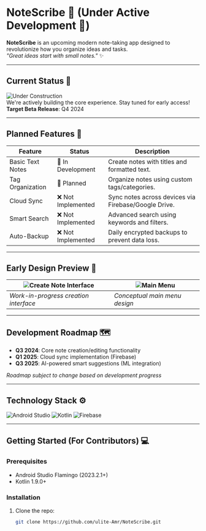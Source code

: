 # NoteScribe 📝 (Under Active Development 🚧)

**NoteScribe** is an upcoming modern note-taking app designed to revolutionize how you organize ideas and tasks.  
*"Great ideas start with small notes."* ✨

---

## Current Status 🔨
![Under Construction](https://img.shields.io/badge/Status-Under%20Development-orange)  
We're actively building the core experience. Stay tuned for early access!  
**Target Beta Release**: Q4 2024

---

## Planned Features 🚀

| Feature                     | Status               | Description                                                                 |
|-----------------------------|----------------------|-----------------------------------------------------------------------------|
| Basic Text Notes            | 🚧 In Development    | Create notes with titles and formatted text.                                |
| Tag Organization            | 📅 Planned           | Organize notes using custom tags/categories.                                |
| Cloud Sync                  | ❌ Not Implemented   | Sync notes across devices via Firebase/Google Drive.                        |
| Smart Search                | ❌ Not Implemented   | Advanced search using keywords and filters.                                 |
| Auto-Backup                 | ❌ Not Implemented   | Daily encrypted backups to prevent data loss.                               |

---

## Early Design Preview 🎨
| ![Create Note Interface](screenshots/draft_1.png) | ![Main Menu](screenshots/draft_2.png) |
|---------------------------------------------------|---------------------------------------|
| *Work-in-progress creation interface*             | *Conceptual main menu design*         |

---

## Development Roadmap 🗺️
- **Q3 2024**: Core note creation/editing functionality
- **Q1 2025**: Cloud sync implementation (Firebase)
- **Q3 2025**: AI-powered smart suggestions (ML integration)

*Roadmap subject to change based on development progress*

---

## Technology Stack ⚙️
![Android Studio](https://img.shields.io/badge/Android%20Studio-3DDC84?logo=android-studio&logoColor=white)
![Kotlin](https://img.shields.io/badge/Kotlin-7F52FF?logo=kotlin&logoColor=white)
![Firebase](https://img.shields.io/badge/Firebase-FFCA28?logo=firebase&logoColor=black)

---

## Getting Started (For Contributors) 💻

### Prerequisites
- Android Studio Flamingo (2023.2.1+)
- Kotlin 1.9.0+

### Installation
1. Clone the repo:
   ```bash
   git clone https://github.com/ulite-Amr/NoteScribe.git
    ```